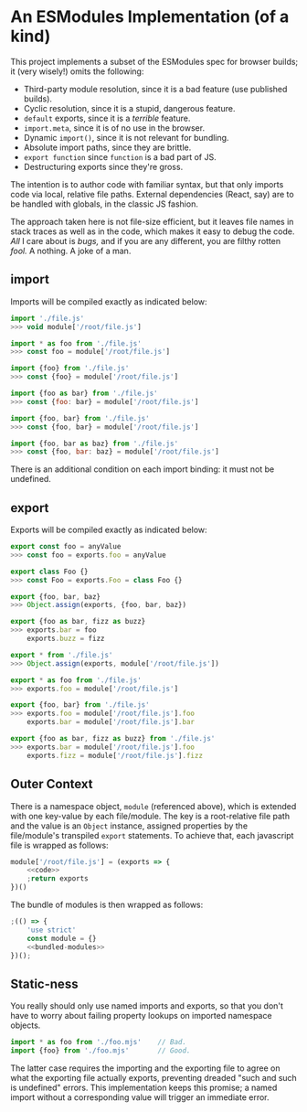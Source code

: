 # An ESModules Implementation (of a kind)

This project implements a subset of the ESModules spec for browser builds; it (very wisely!) omits the following:

- Third-party module resolution, since it is a bad feature (use published builds).
- Cyclic resolution, since it is a stupid, dangerous feature.
- `default` exports, since it is a *terrible* feature.
- `import.meta`, since it is of no use in the browser.
- Dynamic `import()`, since it is not relevant for bundling.
- Absolute import paths, since they are brittle.
- `export function` since `function` is a bad part of JS.
- Destructuring exports since they're gross.

The intention is to author code with familiar syntax, but that only imports code via local, relative file paths. External dependencies (React, say) are to be handled with globals, in the classic JS fashion.

The approach taken here is not file-size efficient, but it leaves file names in stack traces as well as in the code, which makes it easy to debug the code. *All* I care about is *bugs,* and if you are any different, you are filthy rotten *fool.* A nothing. A joke of a man.

## import

Imports will be compiled exactly as indicated below:

```js
import './file.js'
>>> void module['/root/file.js']

import * as foo from './file.js'
>>> const foo = module['/root/file.js']

import {foo} from './file.js'
>>> const {foo} = module['/root/file.js']

import {foo as bar} from './file.js'
>>> const {foo: bar} = module['/root/file.js']

import {foo, bar} from './file.js'
>>> const {foo, bar} = module['/root/file.js']

import {foo, bar as baz} from './file.js'
>>> const {foo, bar: baz} = module['/root/file.js']
```

There is an additional condition on each import binding: it must not be undefined.

## export

Exports will be compiled exactly as indicated below:

```js
export const foo = anyValue
>>> const foo = exports.foo = anyValue

export class Foo {}
>>> const Foo = exports.Foo = class Foo {}

export {foo, bar, baz}
>>> Object.assign(exports, {foo, bar, baz})

export {foo as bar, fizz as buzz}
>>> exports.bar = foo
    exports.buzz = fizz

export * from './file.js'
>>> Object.assign(exports, module['/root/file.js'])

export * as foo from './file.js'
>>> exports.foo = module['/root/file.js']

export {foo, bar} from './file.js'
>>> exports.foo = module['/root/file.js'].foo
    exports.bar = module['/root/file.js'].bar

export {foo as bar, fizz as buzz} from './file.js'
>>> exports.bar = module['/root/file.js'].foo
    exports.fizz = module['/root/file.js'].fizz
```

## Outer Context

There is a namespace object, `module` (referenced above), which is extended with one key-value by each file/module. The key is a root-relative file path and the value is an `Object` instance, assigned properties by the file/module's transpiled `export` statements. To achieve that, each javascript file is wrapped as follows:

```js
module['/root/file.js'] = (exports => {
	<<code>>
	;return exports
})()
```

The bundle of modules is then wrapped as follows:

```js
;(() => {
	'use strict'
	const module = {}
	<<bundled-modules>>
})();
```

## Static-ness

You really should only use named imports and exports, so that you don't have to worry about failing property lookups on imported namespace objects.

```js
import * as foo from './foo.mjs'	// Bad.
import {foo} from './foo.mjs'		// Good.
```

The latter case requires the importing and the exporting file to agree on what the exporting file actually exports, preventing dreaded "such and such is undefined" errors. This implementation keeps this promise; a named import without a corresponding value will trigger an immediate error.
